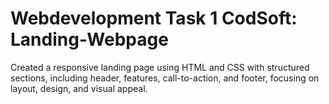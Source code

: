 # Webdevelopment Task 1 CodSoft: Landing-Webpage
Created a responsive landing page using HTML and CSS with structured sections, including header, features, call-to-action, and footer, focusing on layout, design, and visual appeal.
